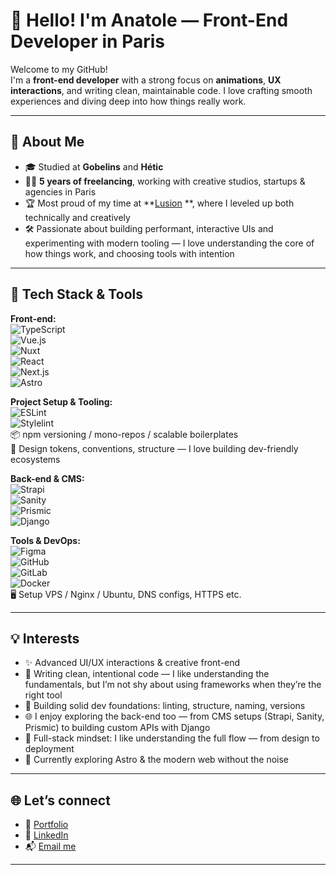 # 👋 Hello! I'm Anatole — Front-End Developer in Paris

Welcome to my GitHub!  
I'm a **front-end developer** with a strong focus on **animations**, **UX interactions**, and writing clean, maintainable code. I love crafting smooth experiences and diving deep into how things really work.

---

## 🚀 About Me

- 🎓 Studied at **Gobelins** and **Hétic**  
- 👨‍💻 **5 years of freelancing**, working with creative studios, startups & agencies in Paris  
- 🏆 Most proud of my time at **[Lusion](https://lusion.co) **, where I leveled up both technically and creatively  
- 🛠 Passionate about building performant, interactive UIs and experimenting with modern tooling — I love understanding the core of how things work, and choosing tools with intention

---

## 🧰 Tech Stack & Tools

**Front-end:**  
![TypeScript](https://img.shields.io/badge/TypeScript-3178C6?style=flat&logo=typescript&logoColor=white)  
![Vue.js](https://img.shields.io/badge/Vue.js-4FC08D?style=flat&logo=vue.js&logoColor=white)  
![Nuxt](https://img.shields.io/badge/Nuxt-00DC82?style=flat&logo=nuxt.js&logoColor=white)  
![React](https://img.shields.io/badge/React-20232A?style=flat&logo=react&logoColor=61DAFB)  
![Next.js](https://img.shields.io/badge/Next.js-000000?style=flat&logo=next.js&logoColor=white)  
![Astro](https://img.shields.io/badge/Astro-000000?style=flat&logo=astro&logoColor=white)

**Project Setup & Tooling:**  
![ESLint](https://img.shields.io/badge/-ESLint-black?style=flat-square&logo=eslint)  
![Stylelint](https://img.shields.io/badge/-Stylelint-black?style=flat-square&logo=stylelint)  
📦 npm versioning / mono-repos / scalable boilerplates  
🧩 Design tokens, conventions, structure — I love building dev-friendly ecosystems

**Back-end & CMS:**  
![Strapi](https://img.shields.io/badge/-Strapi-black?style=flat-square&logo=strapi)  
![Sanity](https://img.shields.io/badge/-Sanity-black?style=flat-square&logo=sanity)  
![Prismic](https://img.shields.io/badge/-Prismic-black?style=flat-square&logo=prismic)  
![Django](https://img.shields.io/badge/-Django-black?style=flat-square&logo=django)

**Tools & DevOps:**  
![Figma](https://img.shields.io/badge/-Figma-black?style=flat-square&logo=figma)  
![GitHub](https://img.shields.io/badge/-GitHub-black?style=flat-square&logo=github)  
![GitLab](https://img.shields.io/badge/-GitLab-black?style=flat-square&logo=gitlab)  
![Docker](https://img.shields.io/badge/-Docker-black?style=flat-square&logo=docker)  
🖥️ Setup VPS / Nginx / Ubuntu, DNS configs, HTTPS etc.

---

## 💡 Interests

- ✨ Advanced UI/UX interactions & creative front-end  
- 🧼 Writing clean, intentional code — I like understanding the fundamentals, but I’m not shy about using frameworks when they’re the right tool  
- 🧱 Building solid dev foundations: linting, structure, naming, versions  
- 🌐 I enjoy exploring the back-end too — from CMS setups (Strapi, Sanity, Prismic) to building custom APIs with Django  
- 🔄 Full-stack mindset: I like understanding the full flow — from design to deployment  
- 🌱 Currently exploring Astro & the modern web without the noise

---

## 🌐 Let’s connect

- 🔗 [Portfolio](https://anatoletouvron.fr) 
- 💼 [LinkedIn](https://www.linkedin.com/in/anatole-touvron-28b64a163/)
- 📬 [Email me](mailto:anatoletouvronfr@@gmail.com)

---

